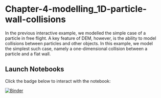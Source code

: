 # Chapter-4-modelling_1D-particle-wall-collisions

In the previous interactive example, we modelled the simple case of a particle in free flight. A key feature of DEM, however, is the ability to model collisions between particles and other objects. In this example, we model the simplest such case, namely a one-dimensional collision between a particle and a flat wall.

## Launch Notebooks

Click the badge below to interact with the notebook:

[![Binder](https://mybinder.org/badge_logo.svg)](https://mybinder.org/v2/gh/introduction-to-particle-technology/Chapter-4-modelling_1D-particle-wall-collisions/5760c0bb854c7b304b1c302d058d85514a25128e?urlpath=lab%2Ftree%2FModelling_1D_particle_wall_collisions.ipynb)
